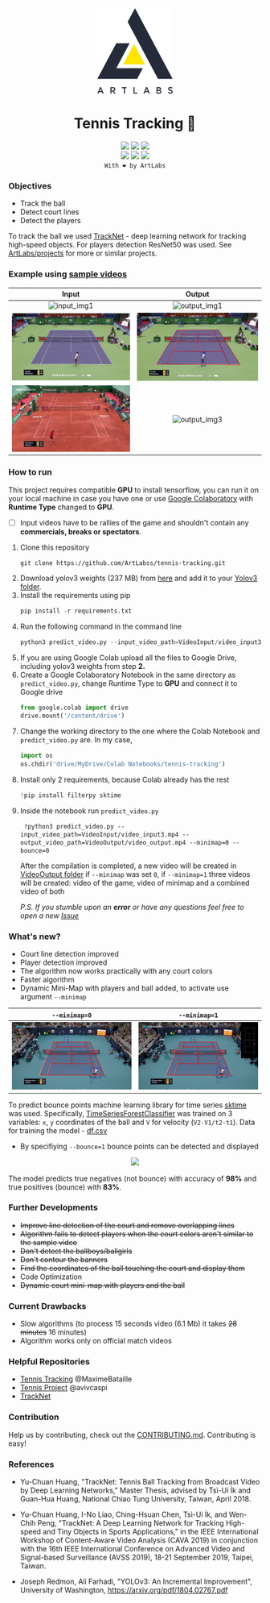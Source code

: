 <p align='center'>
  <a href="https://www.artlabs.tech"><img src='https://raw.githubusercontent.com/ArtLabss/tennis-tracking/main/VideoOutput/artlabs%20logo.jpg' width="150" height="170"></a>
</p>

<h1 align='center'>Tennis Tracking 🎾</h1>
<p align='center'>
  <img src="https://img.shields.io/github/forks/ArtLabss/tennis-tracking.svg">
  <img src="https://img.shields.io/github/stars/ArtLabss/tennis-tracking.svg">
  <img src="https://img.shields.io/github/watchers/ArtLabss/tennis-tracking.svg">
  
  <br>
  
  <img src="https://img.shields.io/github/last-commit/ArtLabss/tennis-tracking.svg">
  <img src="https://img.shields.io/badge/license-Unlicense-blue.svg">
  <img src="https://hits.sh/github.com/ArtLabss/tennis-tracking.svg"/>
  <br>
  <code>With ❤️ by ArtLabs</code>
  
</p>

<!-- 
![Forks](https://img.shields.io/github/forks/ArtLabss/tennis-tracking.svg)
![Stars](https://img.shields.io/github/stars/ArtLabss/tennis-tracking.svg)
![Watchers](https://img.shields.io/github/watchers/ArtLabss/tennis-tracking.svg)
![Last Commit](https://img.shields.io/github/last-commit/ArtLabss/tennis-tracking.svg)  
-->

<h3>Objectives</h3>
<ul>
  <li>Track the ball </li>
  <li>Detect court lines </li>
  <li>Detect the players</li>
</ul>

<p>To track the ball we used <a href='https://nol.cs.nctu.edu.tw:234/open-source/TrackNet'>TrackNet</a> - deep learning network for tracking high-speed objects. For players detection ResNet50 was used. See <a href="https://artlabs.tech/projects/"> ArtLabs/projects</a> for more or similar projects.</p>


<h3>Example using <a href="https://github.com/ArtLabss/tennis-tracking/tree/main/VideoInput">sample videos</a></h3>

  
Input            |  Output
:-------------------------:|:-------------------------:
![input_img1](https://github.com/ArtLabss/tennis-tracking/blob/00cfe10b18db1e6a68800921dfbda010f90a74bb/VideoOutput/ezgif.com-gif-maker(3).gif)  |  ![output_img1](https://github.com/ArtLabss/tennis-tracking/blob/0f684fdeef96a715984dc74b62b961f68ff95edc/VideoOutput/ezgif.com-gif-maker.gif)
![input_img2](https://github.com/ArtLabss/tennis-tracking/blob/579fb3344935bbf4c5d08e27c99ffc6b56bed896/VideoOutput/ezgif.com-gif-maker(1).gif)  |  ![output_img2](https://github.com/ArtLabss/tennis-tracking/blob/579fb3344935bbf4c5d08e27c99ffc6b56bed896/VideoOutput/ezgif.com-gif-maker(2).gif)
![input_img3](https://github.com/ArtLabss/tennis-tracking/blob/06179bdd29d4424f5e19e5600802f853aaa86f22/VideoOutput/monteCarlo_input.gif)  |  ![output_img3](https://github.com/ArtLabss/tennis-tracking/blob/06179bdd29d4424f5e19e5600802f853aaa86f22/VideoOutput/monteCarlo_output.gif)

<h3>How to run</h3>

<p>This project requires compatible <b>GPU</b> to install tensorflow, you can run it on your local machine in case you have one or use <a href='https://www.google.com/url?sa=t&rct=j&q=&esrc=s&source=web&cd=&cad=rja&uact=8&ved=2ahUKEwissLL5-MvxAhXwlYsKHbkBDEUQFnoECAMQAw&url=https%3A%2F%2Fcolab.research.google.com%2Fnotebooks%2F&usg=AOvVaw0eDNVclINNdlOuD-YTYiiB'>Google Colaboratory</a> with <b>Runtime Type</b> changed to <b>GPU</b>.</p>

- [ ] Input videos have to be rallies of the game and shouldn't contain any <strong>commercials, breaks or spectators</strong>.
  
<ol>
  <li>
    Clone this repository
  </li>
  
  ```git
  git clone https://github.com/ArtLabss/tennis-tracking.git
  ```
  
   <li>
     Download yolov3 weights (237 MB) from <a href="https://pjreddie.com/media/files/yolov3.weights">here</a> and add it to your <a href="/Yolov3">Yolov3 folder</a>.
  </li>
  
  <li>
    Install the requirements using pip 
  </li>
  
  ```python
  pip install -r requirements.txt
  ```
  
   <li>
    Run the following command in the command line
  </li>
  
  ```python
  python3 predict_video.py --input_video_path=VideoInput/video_input3.mp4 --output_video_path=VideoOutput/video_output.mp4 --minimap=0 --bounce=0
  ```
  
  <li>If you are using Google Colab upload all the files to Google Drive, including yolov3 weights from step <strong>2.</strong></li>
  
   <li>
    Create a Google Colaboratory Notebook in the same directory as <code>predict_video.py</code>, change Runtime Type to <strong>GPU</strong> and connect it to Google drive
  </li>
  
  ```python
  from google.colab import drive
  drive.mount('/content/drive')
  ```
  
  <li>
    Change the working directory to the one where the Colab Notebook and <code>predict_video.py</code> are. In my case,
  </li>
  
  ```python
  import os 
  os.chdir('drive/MyDrive/Colab Notebooks/tennis-tracking')
  ```
  
  <li>
    Install only 2 requirements, because Colab already has the rest
  </li>
  
  ```python
  !pip install filterpy sktime
  ```
  
  <li>
    Inside the notebook run <code>predict_video.py</code>
  </li>
  
  ```
   !python3 predict_video.py --input_video_path=VideoInput/video_input3.mp4 --output_video_path=VideoOutput/video_output.mp4 --minimap=0 --bounce=0
  ```
  
  <p>After the compilation is completed, a new video will be created in <a href="/VideoOutput" target="_blank">VideoOutput folder</a> if <code>--minimap</code> was set <code>0</code>, if <code>--minimap=1</code> three videos will be created: video of the game, video of minimap and a combined video of both</p>
  <p><i>P.S. If you stumble upon an <b>error</b> or have any questions feel free to open a new <a href='https://github.com/ArtLabss/tennis-tracking/issues'>Issue</a> </i></p>
  
</ol>


<h3>What's new?</h3>
<ul>
  <li>Court line detection improved</li>
  <li>Player detection improved</li>
  <li>The algorithm now works practically with any court colors</li>
  <li>Faster algorithm</li>
  <li>Dynamic Mini-Map with players and ball added, to activate use argument <code>--minimap</code></li>
  </ul>
  
`--minimap=0`            |  `--minimap=1`
:-------------------------:|:-------------------------:
![input_img1](https://github.com/ArtLabss/tennis-tracking/blob/4b5ff2849b71af67023c4160c4f91481a6821bb3/VideoOutput/input6.gif)  |  ![output_img1](https://github.com/ArtLabss/tennis-tracking/blob/3124a8609b30deb557c1563c45febb1fd86c8956/VideoOutput/input3.gif)

<p>
  To predict bounce points machine learning library for time series <a href="https://www.sktime.org/en/stable/index.html">sktime</a> was used. Specifically, <a href="https://github.com/ArtLabss/tennis-tracking/blob/90652b4547311423ea49c4195dde9da9a81f1893/clf.pkl">TimeSeriesForestClassifier</a> was trained on 3 variables:  <code>x</code>, <code>y</code> coordinates of the ball and <code>V</code> for velocity (<code>V2-V1/t2-t1</code>). Data for training the model - <a href="https://github.com/ArtLabss/tennis-tracking/blob/main/bigDF.csv" >df.csv</a>
<p>
<ul>
  <li>By specifiying <code>--bounce=1</code> bounce points can be detected and displayed</li>
</ul>
<p align="center">
  <kbd>
  <img width=500 src="https://github.com/ArtLabss/tennis-tracking/blob/a6f395716dc5a076bfb2fc49f97db96a2004efed/VideoOutput/9bounces.gif">
  </kbd>
</p>

<p>
  The model predicts true negatives (not bounce) with accuracy of <strong>98%</strong> and true positives (bounce) with <strong>83%</strong>.
</p>


<h3>Further Developments</h3>
<ul>
  <li><strike>Improve line detection of the court and remove overlapping lines</strike></li>
  <li><strike>Algorithm fails to detect players when the court colors aren't similar to the sample video</strike></li>
  <li><strike>Don't detect the ballboys/ballgirls</strike></li>
  <li><strike>Don't contour the banners</strike></li>
  <li><strike>Find the coordinates of the ball touching the court and display them</strike></li>
  <li>Code Optimization</li>
  <li><strike>Dynamic court mini-map with players and the ball</strike></li>
</ul>

<h3>Current Drawbacks</h3>
<ul>
  <li>Slow algorithms (to process 15 seconds video (6.1 Mb) it takes <strike>28 minutes</strike> 16 minutes)</li>
  <li>Algorithm works only on official match videos</li>
</ul>
 
<h3>Helpful Repositories</h3>
<ul>
  <li><a href="https://github.com/MaximeBataille/tennis_tracking">Tennis Tracking</a> @MaximeBataille</li>
  <li><a href="https://github.com/avivcaspi/TennisProject">Tennis Project</a> @avivcaspi</li>
  <li><a href="https://nol.cs.nctu.edu.tw:234/open-source/TrackNet/tree/master/Code_Python3">TrackNet</a></li>
</ul>

<h3>Contribution</h3>

<p>Help us by contributing, check out the <a href="https://github.com/ArtLabss/tennis-tracking/blob/main/CONTRIBUTING.md">CONTRIBUTING.md</a>. Contributing is easy!</p>

<h3>References</h3>

- Yu-Chuan Huang, "TrackNet: Tennis Ball Tracking from Broadcast Video by Deep Learning Networks," Master Thesis, advised by Tsì-Uí İk and Guan-Hua Huang, National Chiao Tung University, Taiwan, April 2018. 

- Yu-Chuan Huang, I-No Liao, Ching-Hsuan Chen, Tsì-Uí İk, and Wen-Chih Peng, "TrackNet: A Deep Learning Network for Tracking High-speed and Tiny Objects in Sports Applications," in the IEEE International Workshop of Content-Aware Video Analysis (CAVA 2019) in conjunction with the 16th IEEE International Conference on Advanced Video and Signal-based Surveillance (AVSS 2019), 18-21 September 2019, Taipei, Taiwan.

- Joseph Redmon, Ali Farhadi, "YOLOv3: An Incremental Improvement", University of Washington, https://arxiv.org/pdf/1804.02767.pdf
